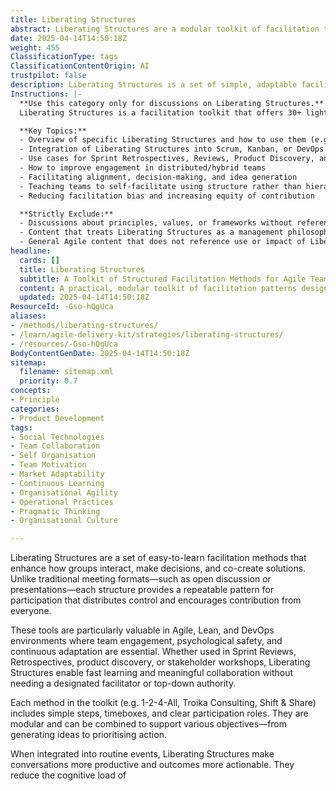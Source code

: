 ```yaml
---
title: Liberating Structures
abstract: Liberating Structures are a modular toolkit of facilitation techniques used to structure team interactions, promote equal participation, and improve collaboration. Designed as plug-and-play alternatives to conventional meeting formats, each structure provides a clear pattern for group engagement, making them easy to learn and adapt. In Agile, Lean, and DevOps contexts, they support team self-organisation by enabling rapid idea generation, shared understanding, and collective decision-making. When applied intentionally, these methods enhance team effectiveness and help build a culture of trust and psychological safety—without requiring major changes to existing workflows.
date: 2025-04-14T14:50:18Z
weight: 455
ClassificationType: tags
ClassificationContentOrigin: AI
trustpilot: false
description: Liberating Structures is a set of simple, adaptable facilitation methods designed to make meetings more interactive, inclusive, and productive. Each structure replaces conventional habits like open discussion or status reporting with clear participation formats. Used across Agile, Lean, and organisational change initiatives, they provide structure without control, helping teams uncover insights and co-create better outcomes.
Instructions: |-
  **Use this category only for discussions on Liberating Structures.**
  Liberating Structures is a facilitation toolkit that offers 30+ lightweight methods to structure team interactions. These methods are especially useful for Scrum Masters, Agile Coaches, and leaders seeking to increase engagement, participation, and creative thinking in collaborative sessions.

  **Key Topics:**
  - Overview of specific Liberating Structures and how to use them (e.g., 1-2-4-All, Troika Consulting)
  - Integration of Liberating Structures into Scrum, Kanban, or DevOps practices
  - Use cases for Sprint Retrospectives, Reviews, Product Discovery, and Planning
  - How to improve engagement in distributed/hybrid teams
  - Facilitating alignment, decision-making, and idea generation
  - Teaching teams to self-facilitate using structure rather than hierarchy
  - Reducing facilitation bias and increasing equity of contribution

  **Strictly Exclude:**
  - Discussions about principles, values, or frameworks without reference to specific facilitation techniques
  - Content that treats Liberating Structures as a management philosophy or belief system
  - General Agile content that does not reference use or impact of Liberating Structures
headline:
  cards: []
  title: Liberating Structures
  subtitle: A Toolkit of Structured Facilitation Methods for Agile Teams
  content: A practical, modular toolkit of facilitation patterns designed to make team collaboration more inclusive and effective. Liberating Structures are easy to learn and use, and they help teams solve problems, generate ideas, and make better decisions—without relying on hierarchy or control.
  updated: 2025-04-14T14:50:18Z
ResourceId: -Gso-hQgUca
aliases:
- /methods/liberating-structures/
- /learn/agile-delivery-kit/strategies/liberating-structures/
- /resources/-Gso-hQgUca
BodyContentGenDate: 2025-04-14T14:50:18Z
sitemap:
  filename: sitemap.xml
  priority: 0.7
concepts:
- Principle
categories:
- Product Development
tags:
- Social Technologies
- Team Collaboration
- Self Organisation
- Team Motivation
- Market Adaptability
- Continuous Learning
- Organisational Agility
- Operational Practices
- Pragmatic Thinking
- Organisational Culture

---
```

Liberating Structures are a set of easy-to-learn facilitation methods that enhance how groups interact, make decisions, and co-create solutions. Unlike traditional meeting formats—such as open discussion or presentations—each structure provides a repeatable pattern for participation that distributes control and encourages contribution from everyone.

These tools are particularly valuable in Agile, Lean, and DevOps environments where team engagement, psychological safety, and continuous adaptation are essential. Whether used in Sprint Reviews, Retrospectives, product discovery, or stakeholder workshops, Liberating Structures enable fast learning and meaningful collaboration without needing a designated facilitator or top-down authority.

Each method in the toolkit (e.g. 1-2-4-All, Troika Consulting, Shift & Share) includes simple steps, timeboxes, and clear participation roles. They are modular and can be combined to support various objectives—from generating ideas to prioritising action.

When integrated into routine events, Liberating Structures make conversations more productive and outcomes more actionable. They reduce the cognitive load of
